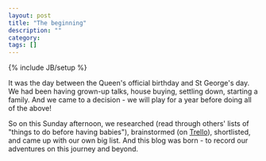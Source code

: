 ```yaml
---
layout: post
title: "The beginning"
description: ""
category: 
tags: []
---
```

{% include JB/setup %}

It was the day between the Queen's official birthday and St George's day.  We
had been having grown-up talks, house buying, settling down, starting a
family.  And we came to a decision - we will play for a year before doing all of
the above!

So on this Sunday afternoon, we researched (read through others' lists of "things to do
before having babies"), brainstormed (on [Trello](http://www.trello.com)), shortlisted,
and came up with our own big list.  And this blog was born - to record
our adventures on this journey and beyond.
